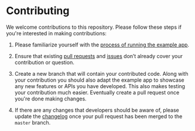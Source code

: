 # Contributing

We welcome contributions to this repository. Please follow these steps if you're interested in making contributions:

1. Please familiarize yourself with the [process of running the example app](https://github.com/track-asia-vn/trackasia-flutter-gl#running-the-example-app).
2. Ensure that existing [pull requests](https://github.com/track-asia-vn/trackasia-flutter-gl/pulls) and [issues](https://github.com/track-asia-vn/trackasia-flutter-gl/issues) don’t already cover your contribution or question.

3. Create a new branch that will contain your contributed code. Along with your contribution you should also adapt the example app to showcase any new features or APIs you have developed. This also makes testing your contribution much easier. Eventually create a pull request once you're done making changes.

4. If there are any changes that developers should be aware of, please update the [changelog](https://github.com/track-asia-vn/trackasia-flutter-gl/blob/master/CHANGELOG.md) once your pull request has been merged to the `master` branch.
